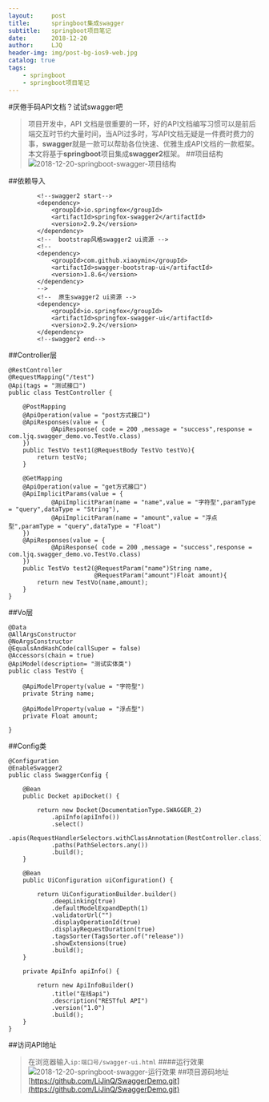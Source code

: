 ```yaml
---
layout:     post
title:      springboot集成swagger
subtitle:   springboot项目笔记
date:       2018-12-20
author:     LJQ
header-img: img/post-bg-ios9-web.jpg
catalog: true
tags:
    - springboot
    - springboot项目笔记
---
```


#厌倦手码API文档？试试swagger吧
>项目开发中，API 文档是很重要的一环，好的API文档编写习惯可以是前后端交互时节约大量时间，当API过多时，写API文档无疑是一件费时费力的事，**swagger**就是一款可以帮助各位快速、优雅生成API文档的一款框架。本文将基于**springboot**项目集成**swagger2**框架。
##项目结构
![2018-12-20-springboot-swagger-项目结构](https://upload-images.jianshu.io/upload_images/15504753-7eb2be6c54432ebb.png?imageMogr2/auto-orient/strip%7CimageView2/2/w/1240)

##依赖导入
```
        <!--swagger2 start-->
        <dependency>
            <groupId>io.springfox</groupId>
            <artifactId>springfox-swagger2</artifactId>
            <version>2.9.2</version>
        </dependency>
        <!--  bootstrap风格swagger2 ui资源 -->
        <!--
        <dependency>
            <groupId>com.github.xiaoymin</groupId>
            <artifactId>swagger-bootstrap-ui</artifactId>
            <version>1.8.6</version>
        </dependency>
        -->
        <!--  原生swagger2 ui资源 -->
        <dependency>
            <groupId>io.springfox</groupId>
            <artifactId>springfox-swagger-ui</artifactId>
            <version>2.9.2</version>
        </dependency>
        <!--swagger2 end-->
```
##Controller层
```
@RestController
@RequestMapping("/test")
@Api(tags = "测试接口")
public class TestController {

    @PostMapping
    @ApiOperation(value = "post方式接口")
    @ApiResponses(value = {
            @ApiResponse( code = 200 ,message = "success",response = com.ljq.swagger_demo.vo.TestVo.class)
    })
    public TestVo test1(@RequestBody TestVo testVo){
        return testVo;
    }

    @GetMapping
    @ApiOperation(value = "get方式接口")
    @ApiImplicitParams(value = {
            @ApiImplicitParam(name = "name",value = "字符型",paramType = "query",dataType = "String"),
            @ApiImplicitParam(name = "amount",value = "浮点型",paramType = "query",dataType = "Float")
    })
    @ApiResponses(value = {
            @ApiResponse( code = 200 ,message = "success",response = com.ljq.swagger_demo.vo.TestVo.class)
    })
    public TestVo test2(@RequestParam("name")String name,
                        @RequestParam("amount")Float amount){
        return new TestVo(name,amount);
    }
}

```
##Vo层
```
@Data
@AllArgsConstructor
@NoArgsConstructor
@EqualsAndHashCode(callSuper = false)
@Accessors(chain = true)
@ApiModel(description= "测试实体类")
public class TestVo {

    @ApiModelProperty(value = "字符型")
    private String name;

    @ApiModelProperty(value = "浮点型")
    private Float amount;

}
```
##Config类
```
@Configuration
@EnableSwagger2
public class SwaggerConfig {

    @Bean
    public Docket apiDocket() {

        return new Docket(DocumentationType.SWAGGER_2)
            .apiInfo(apiInfo())
            .select()
            .apis(RequestHandlerSelectors.withClassAnnotation(RestController.class))
            .paths(PathSelectors.any())
            .build();
    }

    @Bean
    public UiConfiguration uiConfiguration() {

        return UiConfigurationBuilder.builder()
            .deepLinking(true)
            .defaultModelExpandDepth(1)
            .validatorUrl("")
            .displayOperationId(true)
            .displayRequestDuration(true)
            .tagsSorter(TagsSorter.of("release"))
            .showExtensions(true)
            .build();
    }

    private ApiInfo apiInfo() {

        return new ApiInfoBuilder()
            .title("在线api")
            .description("RESTful API")
            .version("1.0")
            .build();
    }
}
```
##访问API地址
>在浏览器输入```ip:端口号/swagger-ui.html```
####运行效果
![2018-12-20-springboot-swagger-运行效果](https://upload-images.jianshu.io/upload_images/15504753-81607d46fc7343df.png?imageMogr2/auto-orient/strip%7CimageView2/2/w/1240)
##项目源码地址
[https://github.com/LiJinQ/SwaggerDemo.git](https://github.com/LiJinQ/SwaggerDemo.git)




